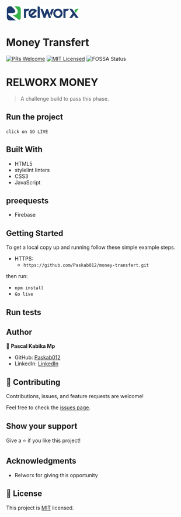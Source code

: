 ![](./src/assets/relworx.png) 

<h1>Money Transfert</h1>

[![PRs Welcome](https://img.shields.io/badge/PRs-welcome-brightgreen.svg?style=flat-square)](http://makeapullrequest.com)
[![MIT Licensed](https://img.shields.io/badge/license-MIT-blue.svg?style=flat-square)](https://github.com/your/your-project/blob/master/LICENSE)
![FOSSA Status](https://app.fossa.io/api/projects/git%2Bgithub.com%2FModusCreateOrg%2Fbudgeting-sample-app-webpack2.svg?type=shield)

# RELWORX MONEY

> A challenge build to pass this phase.

## Run the project

`click on GO LIVE`

## Built With

- HTML5
- stylelint linters
- CSS3
- JavaScript

## preequests

- Firebase

## Getting Started

To get a local copy up and running follow these simple example steps.

- HTTPS:
  - `https://github.com/Paskab012/money-transfert.git`

then run:

- `npm install`
- `Go live`

## Run tests

## Author

👤 **Pascal Kabika Mp**

- GitHub: [Paskab012](https://github.com/KABIKA681?tab=overview&from=2021-12-01&to=2021-12-31)
- LinkedIn: [LinkedIn](https://www.linkedin.com/in/pascal-kabika-443061220/)

## 🤝 Contributing

Contributions, issues, and feature requests are welcome!

Feel free to check the [issues page](https://github.com/vikipretium/blog-app/issues).

## Show your support

Give a ⭐️ if you like this project!

## Acknowledgments
- Relworx for giving this opportunity

## 📝 License

This project is [MIT](./MIT.md) licensed.
